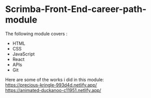 # Scrimba-Front-End-career-path-module
The following module covers : <br>
- HTML <br>
- CSS <br>
- JavaScript <br>
- React <br>
- APIs <br>
- Git <br> 


Here are some of the works i did in this module: <br>
https://precious-kringle-993d4d.netlify.app/ <br>
https://animated-duckanoo-c11951.netlify.app/ <br>
